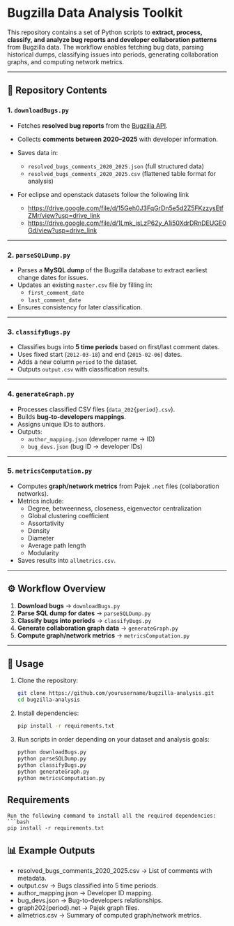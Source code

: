 # Bugzilla Data Analysis Toolkit

This repository contains a set of Python scripts to **extract, process, classify, and analyze bug reports and developer collaboration patterns** from Bugzilla data. The workflow enables fetching bug data, parsing historical dumps, classifying issues into periods, generating collaboration graphs, and computing network metrics.

---

## 📂 Repository Contents

### 1. `downloadBugs.py`
- Fetches **resolved bug reports** from the [Bugzilla API](https://bugzilla.mozilla.org/).
- Collects **comments between 2020–2025** with developer information.
- Saves data in:
  - `resolved_bugs_comments_2020_2025.json` (full structured data)
  - `resolved_bugs_comments_2020_2025.csv` (flattened table format for analysis)

- For eclipse and openstack datasets follow the following link
  - https://drive.google.com/file/d/15Geh0J3FqGrDn5e5d2Z5FKzzysEtfZMr/view?usp=drive_link
  - https://drive.google.com/file/d/1Lmk_isLzP62y_A1i50XdrDRnDEUGE0Gd/view?usp=drive_link

---

### 2. `parseSQLDump.py`
- Parses a **MySQL dump** of the Bugzilla database to extract earliest change dates for issues.
- Updates an existing `master.csv` file by filling in:
  - `first_comment_date`
  - `last_comment_date`
- Ensures consistency for later classification.

---

### 3. `classifyBugs.py`
- Classifies bugs into **5 time periods** based on first/last comment dates.
- Uses fixed start (`2012-03-18`) and end (`2015-02-06`) dates.
- Adds a new column `period` to the dataset.
- Outputs `output.csv` with classification results.

---

### 4. `generateGraph.py`
- Processes classified CSV files (`data_202{period}.csv`).
- Builds **bug-to-developers mappings**.
- Assigns unique IDs to authors.
- Outputs:
  - `author_mapping.json` (developer name → ID)
  - `bug_devs.json` (bug ID → developer IDs)

---

### 5. `metricsComputation.py`
- Computes **graph/network metrics** from Pajek `.net` files (collaboration networks).
- Metrics include:
  - Degree, betweenness, closeness, eigenvector centralization
  - Global clustering coefficient
  - Assortativity
  - Density
  - Diameter
  - Average path length
  - Modularity
- Saves results into `allmetrics.csv`.

---

## ⚙️ Workflow Overview

1. **Download bugs** → `downloadBugs.py`  
2. **Parse SQL dump for dates** → `parseSQLDump.py`  
3. **Classify bugs into periods** → `classifyBugs.py`  
4. **Generate collaboration graph data** → `generateGraph.py`  
5. **Compute graph/network metrics** → `metricsComputation.py`  

---

## 🚀 Usage

1. Clone the repository:
   ```bash
   git clone https://github.com/yourusername/bugzilla-analysis.git
   cd bugzilla-analysis

2. Install dependencies:
   ```bash
   pip install -r requirements.txt

3. Run scripts in order depending on your dataset and analysis goals:
   ```bash
   python downloadBugs.py
   python parseSQLDump.py
   python classifyBugs.py
   python generateGraph.py
   python metricsComputation.py

## Requirements

    Run the following command to install all the required dependencies:
    ```bash
    pip install -r requirements.txt

## 📊 Example Outputs

- resolved_bugs_comments_2020_2025.csv → List of comments with metadata.
- output.csv → Bugs classified into 5 time periods.
- author_mapping.json → Developer ID mapping.
- bug_devs.json → Bug-to-developers relationships.
- graph202{period}.net → Pajek graph files.
- allmetrics.csv → Summary of computed graph/network metrics.